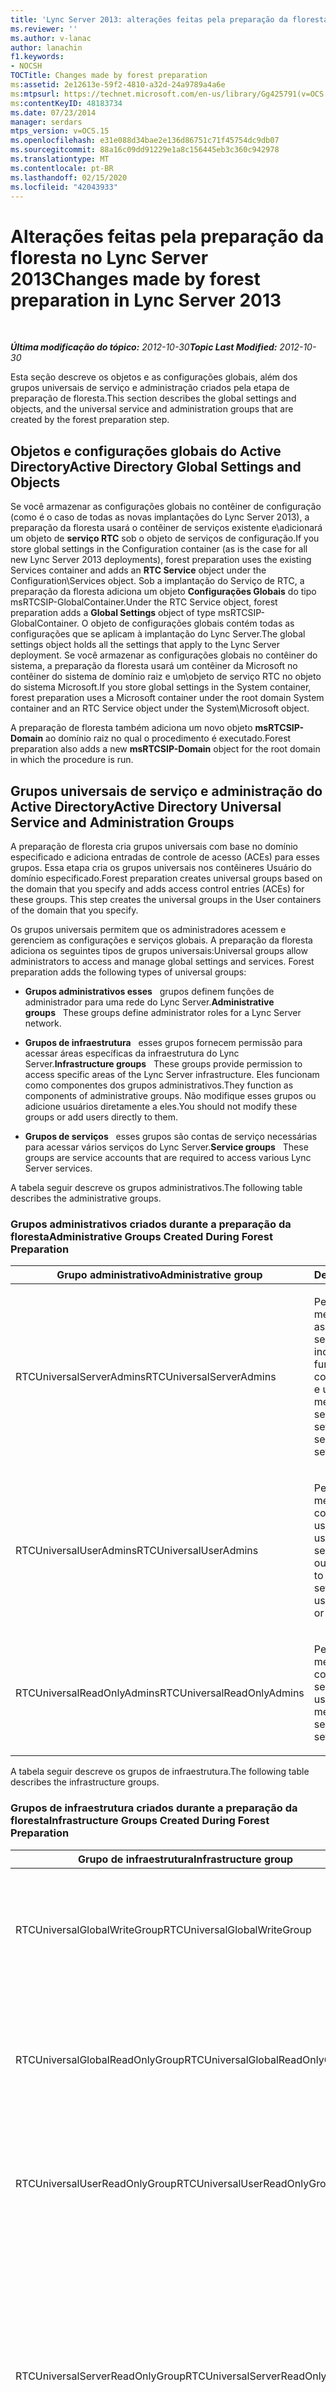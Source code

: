 ```yaml
---
title: 'Lync Server 2013: alterações feitas pela preparação da floresta'
ms.reviewer: ''
ms.author: v-lanac
author: lanachin
f1.keywords:
- NOCSH
TOCTitle: Changes made by forest preparation
ms:assetid: 2e12613e-59f2-4810-a32d-24a9789a4a6e
ms:mtpsurl: https://technet.microsoft.com/en-us/library/Gg425791(v=OCS.15)
ms:contentKeyID: 48183734
ms.date: 07/23/2014
manager: serdars
mtps_version: v=OCS.15
ms.openlocfilehash: e31e088d34bae2e136d86751c71f45754dc9db07
ms.sourcegitcommit: 88a16c09dd91229e1a8c156445eb3c360c942978
ms.translationtype: MT
ms.contentlocale: pt-BR
ms.lasthandoff: 02/15/2020
ms.locfileid: "42043933"
---
```

<div data-xmlns="http://www.w3.org/1999/xhtml">

<div class="topic" data-xmlns="http://www.w3.org/1999/xhtml" data-msxsl="urn:schemas-microsoft-com:xslt" data-cs="http://msdn.microsoft.com/">

<div data-asp="http://msdn2.microsoft.com/asp">

# <a name="changes-made-by-forest-preparation-in-lync-server-2013"></a><span data-ttu-id="a92e1-102">Alterações feitas pela preparação da floresta no Lync Server 2013</span><span class="sxs-lookup"><span data-stu-id="a92e1-102">Changes made by forest preparation in Lync Server 2013</span></span>

</div>

<div id="mainSection">

<div id="mainBody">

<span> </span>

<span data-ttu-id="a92e1-103">_**Última modificação do tópico:** 2012-10-30_</span><span class="sxs-lookup"><span data-stu-id="a92e1-103">_**Topic Last Modified:** 2012-10-30_</span></span>

<span data-ttu-id="a92e1-104">Esta seção descreve os objetos e as configurações globais, além dos grupos universais de serviço e administração criados pela etapa de preparação de floresta.</span><span class="sxs-lookup"><span data-stu-id="a92e1-104">This section describes the global settings and objects, and the universal service and administration groups that are created by the forest preparation step.</span></span>

<div>

## <a name="active-directory-global-settings-and-objects"></a><span data-ttu-id="a92e1-105">Objetos e configurações globais do Active Directory</span><span class="sxs-lookup"><span data-stu-id="a92e1-105">Active Directory Global Settings and Objects</span></span>

<span data-ttu-id="a92e1-106">Se você armazenar as configurações globais no contêiner de configuração (como é o caso de todas as novas implantações do Lync Server 2013), a preparação da floresta usará o contêiner de serviços existente e\\adicionará um objeto de **serviço RTC** sob o objeto de serviços de configuração.</span><span class="sxs-lookup"><span data-stu-id="a92e1-106">If you store global settings in the Configuration container (as is the case for all new Lync Server 2013 deployments), forest preparation uses the existing Services container and adds an **RTC Service** object under the Configuration\\Services object.</span></span> <span data-ttu-id="a92e1-107">Sob a implantação do Serviço de RTC, a preparação da floresta adiciona um objeto **Configurações Globais** do tipo msRTCSIP-GlobalContainer.</span><span class="sxs-lookup"><span data-stu-id="a92e1-107">Under the RTC Service object, forest preparation adds a **Global Settings** object of type msRTCSIP-GlobalContainer.</span></span> <span data-ttu-id="a92e1-108">O objeto de configurações globais contém todas as configurações que se aplicam à implantação do Lync Server.</span><span class="sxs-lookup"><span data-stu-id="a92e1-108">The global settings object holds all the settings that apply to the Lync Server deployment.</span></span> <span data-ttu-id="a92e1-109">Se você armazenar as configurações globais no contêiner do sistema, a preparação da floresta usará um contêiner da Microsoft no contêiner do sistema de domínio raiz e um\\objeto de serviço RTC no objeto do sistema Microsoft.</span><span class="sxs-lookup"><span data-stu-id="a92e1-109">If you store global settings in the System container, forest preparation uses a Microsoft container under the root domain System container and an RTC Service object under the System\\Microsoft object.</span></span>

<span data-ttu-id="a92e1-110">A preparação de floresta também adiciona um novo objeto **msRTCSIP-Domain** ao domínio raiz no qual o procedimento é executado.</span><span class="sxs-lookup"><span data-stu-id="a92e1-110">Forest preparation also adds a new **msRTCSIP-Domain** object for the root domain in which the procedure is run.</span></span>

</div>

<div>

## <a name="active-directory-universal-service-and-administration-groups"></a><span data-ttu-id="a92e1-111">Grupos universais de serviço e administração do Active Directory</span><span class="sxs-lookup"><span data-stu-id="a92e1-111">Active Directory Universal Service and Administration Groups</span></span>

<span data-ttu-id="a92e1-p102">A preparação de floresta cria grupos universais com base no domínio especificado e adiciona entradas de controle de acesso (ACEs) para esses grupos. Essa etapa cria os grupos universais nos contêineres Usuário do domínio especificado.</span><span class="sxs-lookup"><span data-stu-id="a92e1-p102">Forest preparation creates universal groups based on the domain that you specify and adds access control entries (ACEs) for these groups. This step creates the universal groups in the User containers of the domain that you specify.</span></span>

<span data-ttu-id="a92e1-p103">Os grupos universais permitem que os administradores acessem e gerenciem as configurações e serviços globais. A preparação da floresta adiciona os seguintes tipos de grupos universais:</span><span class="sxs-lookup"><span data-stu-id="a92e1-p103">Universal groups allow administrators to access and manage global settings and services. Forest preparation adds the following types of universal groups:</span></span>

  - <span data-ttu-id="a92e1-116">**Grupos administrativos esses**   grupos definem funções de administrador para uma rede do Lync Server.</span><span class="sxs-lookup"><span data-stu-id="a92e1-116">**Administrative groups**   These groups define administrator roles for a Lync Server network.</span></span>

  - <span data-ttu-id="a92e1-117">**Grupos de infraestrutura**   esses grupos fornecem permissão para acessar áreas específicas da infraestrutura do Lync Server.</span><span class="sxs-lookup"><span data-stu-id="a92e1-117">**Infrastructure groups**   These groups provide permission to access specific areas of the Lync Server infrastructure.</span></span> <span data-ttu-id="a92e1-118">Eles funcionam como componentes dos grupos administrativos.</span><span class="sxs-lookup"><span data-stu-id="a92e1-118">They function as components of administrative groups.</span></span> <span data-ttu-id="a92e1-119">Não modifique esses grupos ou adicione usuários diretamente a eles.</span><span class="sxs-lookup"><span data-stu-id="a92e1-119">You should not modify these groups or add users directly to them.</span></span>

  - <span data-ttu-id="a92e1-120">**Grupos de serviços**   esses grupos são contas de serviço necessárias para acessar vários serviços do Lync Server.</span><span class="sxs-lookup"><span data-stu-id="a92e1-120">**Service groups**   These groups are service accounts that are required to access various Lync Server services.</span></span>

<span data-ttu-id="a92e1-121">A tabela seguir descreve os grupos administrativos.</span><span class="sxs-lookup"><span data-stu-id="a92e1-121">The following table describes the administrative groups.</span></span>

### <a name="administrative-groups-created-during-forest-preparation"></a><span data-ttu-id="a92e1-122">Grupos administrativos criados durante a preparação da floresta</span><span class="sxs-lookup"><span data-stu-id="a92e1-122">Administrative Groups Created During Forest Preparation</span></span>

<table>
<colgroup>
<col style="width: 50%" />
<col style="width: 50%" />
</colgroup>
<thead>
<tr class="header">
<th><span data-ttu-id="a92e1-123">Grupo administrativo</span><span class="sxs-lookup"><span data-stu-id="a92e1-123">Administrative group</span></span></th>
<th><span data-ttu-id="a92e1-124">Descrição</span><span class="sxs-lookup"><span data-stu-id="a92e1-124">Description</span></span></th>
</tr>
</thead>
<tbody>
<tr class="odd">
<td><p><span data-ttu-id="a92e1-125">RTCUniversalServerAdmins</span><span class="sxs-lookup"><span data-stu-id="a92e1-125">RTCUniversalServerAdmins</span></span></p></td>
<td><p><span data-ttu-id="a92e1-126">Permite que os membros gerenciem as configurações de servidor e de pool, incluindo todas as funções de servidor, configurações globais e usuários.</span><span class="sxs-lookup"><span data-stu-id="a92e1-126">Allows members to manage server and pool settings, including all server roles, global settings, and users.</span></span></p></td>
</tr>
<tr class="even">
<td><p><span data-ttu-id="a92e1-127">RTCUniversalUserAdmins</span><span class="sxs-lookup"><span data-stu-id="a92e1-127">RTCUniversalUserAdmins</span></span></p></td>
<td><p><span data-ttu-id="a92e1-128">Permite que os membros gerenciem configurações de usuário e movam usuários de um servidor ou pool para outro.</span><span class="sxs-lookup"><span data-stu-id="a92e1-128">Allows members to manage user settings and move users from one server or pool to another.</span></span></p></td>
</tr>
<tr class="odd">
<td><p><span data-ttu-id="a92e1-129">RTCUniversalReadOnlyAdmins</span><span class="sxs-lookup"><span data-stu-id="a92e1-129">RTCUniversalReadOnlyAdmins</span></span></p></td>
<td><p><span data-ttu-id="a92e1-130">Permite que os membros leiam configurações de servidor, pool e usuário.</span><span class="sxs-lookup"><span data-stu-id="a92e1-130">Allows members to read server, pool, and user settings.</span></span></p></td>
</tr>
</tbody>
</table>


<span data-ttu-id="a92e1-131">A tabela seguir descreve os grupos de infraestrutura.</span><span class="sxs-lookup"><span data-stu-id="a92e1-131">The following table describes the infrastructure groups.</span></span>

### <a name="infrastructure-groups-created-during-forest-preparation"></a><span data-ttu-id="a92e1-132">Grupos de infraestrutura criados durante a preparação da floresta</span><span class="sxs-lookup"><span data-stu-id="a92e1-132">Infrastructure Groups Created During Forest Preparation</span></span>

<table>
<colgroup>
<col style="width: 50%" />
<col style="width: 50%" />
</colgroup>
<thead>
<tr class="header">
<th><span data-ttu-id="a92e1-133">Grupo de infraestrutura</span><span class="sxs-lookup"><span data-stu-id="a92e1-133">Infrastructure group</span></span></th>
<th><span data-ttu-id="a92e1-134">Descrição</span><span class="sxs-lookup"><span data-stu-id="a92e1-134">Description</span></span></th>
</tr>
</thead>
<tbody>
<tr class="odd">
<td><p><span data-ttu-id="a92e1-135">RTCUniversalGlobalWriteGroup</span><span class="sxs-lookup"><span data-stu-id="a92e1-135">RTCUniversalGlobalWriteGroup</span></span></p></td>
<td><p><span data-ttu-id="a92e1-136">Concede acesso de gravação aos objetos de configuração global para o Lync Server.</span><span class="sxs-lookup"><span data-stu-id="a92e1-136">Grants write access to global setting objects for Lync Server.</span></span></p></td>
</tr>
<tr class="even">
<td><p><span data-ttu-id="a92e1-137">RTCUniversalGlobalReadOnlyGroup</span><span class="sxs-lookup"><span data-stu-id="a92e1-137">RTCUniversalGlobalReadOnlyGroup</span></span></p></td>
<td><p><span data-ttu-id="a92e1-138">Concede acesso somente leitura aos objetos de configuração global para o Lync Server.</span><span class="sxs-lookup"><span data-stu-id="a92e1-138">Grants read-only access to global setting objects for Lync Server.</span></span></p></td>
</tr>
<tr class="odd">
<td><p><span data-ttu-id="a92e1-139">RTCUniversalUserReadOnlyGroup</span><span class="sxs-lookup"><span data-stu-id="a92e1-139">RTCUniversalUserReadOnlyGroup</span></span></p></td>
<td><p><span data-ttu-id="a92e1-140">Concede acesso somente leitura às configurações de usuário do Lync Server.</span><span class="sxs-lookup"><span data-stu-id="a92e1-140">Grants read-only access to Lync Server user settings.</span></span></p></td>
</tr>
<tr class="even">
<td><p><span data-ttu-id="a92e1-141">RTCUniversalServerReadOnlyGroup</span><span class="sxs-lookup"><span data-stu-id="a92e1-141">RTCUniversalServerReadOnlyGroup</span></span></p></td>
<td><p><span data-ttu-id="a92e1-142">Concede acesso somente leitura às configurações do Lync Server.</span><span class="sxs-lookup"><span data-stu-id="a92e1-142">Grants read-only access to Lync Server settings.</span></span> <span data-ttu-id="a92e1-143">Este grupo não tem acesso às configurações no nível do pool, mas apenas às configurações específicas de um servidor individual.</span><span class="sxs-lookup"><span data-stu-id="a92e1-143">This group does not have access to pool level settings, only to settings specific to an individual server.</span></span></p></td>
</tr>
<tr class="odd">
<td><p><span data-ttu-id="a92e1-144">RTCUniversalSBATechnicians</span><span class="sxs-lookup"><span data-stu-id="a92e1-144">RTCUniversalSBATechnicians</span></span></p></td>
<td><p><span data-ttu-id="a92e1-145">Concede acesso somente leitura à configuração do Lync Server e é colocado no grupo local de administradores dos aparelhos de filial persistentes durante a instalação.</span><span class="sxs-lookup"><span data-stu-id="a92e1-145">Grants read-only access to Lync Server configuration and are placed in the Local Administrators group of the survivable branch appliances during installation.</span></span></p></td>
</tr>
</tbody>
</table>


<span data-ttu-id="a92e1-146">A tabela seguir descreve os grupos de serviço.</span><span class="sxs-lookup"><span data-stu-id="a92e1-146">The following table describes the service groups.</span></span>

### <a name="service-groups-created-during-forest-preparation"></a><span data-ttu-id="a92e1-147">Grupos de serviço criados durante a preparação da floresta</span><span class="sxs-lookup"><span data-stu-id="a92e1-147">Service Groups Created During Forest Preparation</span></span>

<table>
<colgroup>
<col style="width: 50%" />
<col style="width: 50%" />
</colgroup>
<thead>
<tr class="header">
<th><span data-ttu-id="a92e1-148">Grupo de serviço</span><span class="sxs-lookup"><span data-stu-id="a92e1-148">Service group</span></span></th>
<th><span data-ttu-id="a92e1-149">Descrição</span><span class="sxs-lookup"><span data-stu-id="a92e1-149">Description</span></span></th>
</tr>
</thead>
<tbody>
<tr class="odd">
<td><p><span data-ttu-id="a92e1-150">RTCHSUniversalServices</span><span class="sxs-lookup"><span data-stu-id="a92e1-150">RTCHSUniversalServices</span></span></p></td>
<td><p><span data-ttu-id="a92e1-151">Inclui contas de serviço usadas para executar servidores front-end Server e Standard Edition.</span><span class="sxs-lookup"><span data-stu-id="a92e1-151">Includes service accounts used to run Front End Server and Standard Edition servers.</span></span> <span data-ttu-id="a92e1-152">Esse grupo permite que os servidores tenham acesso de leitura/gravação às configurações globais do Lync Server e aos objetos de usuário do Active Directory.</span><span class="sxs-lookup"><span data-stu-id="a92e1-152">This group allows servers read/write access to Lync Server global settings and Active Directory user objects.</span></span></p></td>
</tr>
<tr class="even">
<td><p><span data-ttu-id="a92e1-153">RTCComponentUniversalServices</span><span class="sxs-lookup"><span data-stu-id="a92e1-153">RTCComponentUniversalServices</span></span></p></td>
<td><p><span data-ttu-id="a92e1-154">Inclui contas de serviço usadas para executar servidores de conferência A/V, serviços Web, servidor de mediação, servidor de arquivamento e servidor de monitoramento.</span><span class="sxs-lookup"><span data-stu-id="a92e1-154">Includes service accounts used to run A/V Conferencing Servers, Web Services, Mediation Server, Archiving Server, and Monitoring Server.</span></span></p></td>
</tr>
<tr class="odd">
<td><p><span data-ttu-id="a92e1-155">RTCProxyUniversalServices</span><span class="sxs-lookup"><span data-stu-id="a92e1-155">RTCProxyUniversalServices</span></span></p></td>
<td><p><span data-ttu-id="a92e1-156">Inclui contas de serviço usadas para executar servidores de borda do Lync Server.</span><span class="sxs-lookup"><span data-stu-id="a92e1-156">Includes service accounts used to run Lync Server Edge Servers.</span></span></p></td>
</tr>
<tr class="even">
<td><p><span data-ttu-id="a92e1-157">RTCUniversalConfigReplicator</span><span class="sxs-lookup"><span data-stu-id="a92e1-157">RTCUniversalConfigReplicator</span></span></p></td>
<td><p><span data-ttu-id="a92e1-158">Inclui servidores que podem participar da replicação do repositório de gerenciamento central do Lync Server.</span><span class="sxs-lookup"><span data-stu-id="a92e1-158">Includes servers that can participate in Lync Server Central Management store replication.</span></span></p></td>
</tr>
<tr class="odd">
<td><p><span data-ttu-id="a92e1-159">RTCSBAUniversalServices</span><span class="sxs-lookup"><span data-stu-id="a92e1-159">RTCSBAUniversalServices</span></span></p></td>
<td><p><span data-ttu-id="a92e1-160">Concede acesso somente leitura às configurações do Lync Server, mas permite a configuração da instalação de um servidor de filial persistente e implantação de aparelho de filial persistente.</span><span class="sxs-lookup"><span data-stu-id="a92e1-160">Grants read-only access to Lync Server settings, but allows for configuration for the installation of a survivable branch server and survivable branch appliance deployment.</span></span></p></td>
</tr>
</tbody>
</table>


<span data-ttu-id="a92e1-161">Em seguida, a preparação de floresta adiciona os grupos de serviço e administração aos grupos de infraestrutura apropriados, da seguinte maneira:</span><span class="sxs-lookup"><span data-stu-id="a92e1-161">Forest preparation then adds service and administration groups to the appropriate infrastructure groups, as follows:</span></span>

  - <span data-ttu-id="a92e1-162">RTCUniversalServerAdmins é adicionado a RTCUniversalGlobalReadOnlyGroup, RTCUniversalGlobalWriteGroup, RTCUniversalServerReadOnlyGroup e RTCUniversalUserReadOnlyGroup.</span><span class="sxs-lookup"><span data-stu-id="a92e1-162">RTCUniversalServerAdmins is added to RTCUniversalGlobalReadOnlyGroup, RTCUniversalGlobalWriteGroup, RTCUniversalServerReadOnlyGroup, and RTCUniversalUserReadOnlyGroup.</span></span>

  - <span data-ttu-id="a92e1-163">RTCUniversalUserAdmins é adicionado como membro de RTCUniversalGlobalReadOnlyGroup, RTCUniversalServerReadOnlyGroup e RTCUniversalUserReadOnlyGroup.</span><span class="sxs-lookup"><span data-stu-id="a92e1-163">RTCUniversalUserAdmins is added as a member of RTCUniversalGlobalReadOnlyGroup, RTCUniversalServerReadOnlyGroup, and RTCUniversalUserReadOnlyGroup.</span></span>

  - <span data-ttu-id="a92e1-164">RTCHSUniversalServices, RTCComponentUniversalServices e RTCUniversalReadOnlyAdmins são adicionados como membros de RTCUniversalGlobalReadOnlyGroup, RTCUniversalServerReadOnlyGroup e RTCUniversalUserReadOnlyGroup.</span><span class="sxs-lookup"><span data-stu-id="a92e1-164">RTCHSUniversalServices, RTCComponentUniversalServices and RTCUniversalReadOnlyAdmins are added as members of RTCUniversalGlobalReadOnlyGroup, RTCUniversalServerReadOnlyGroup, and RTCUniversalUserReadOnlyGroup.</span></span>

<span data-ttu-id="a92e1-165">A preparação da floresta também cria os seguintes grupos RBAC (controle de acesso baseado na função):</span><span class="sxs-lookup"><span data-stu-id="a92e1-165">Forest preparation also creates the following role-based access control (RBAC) groups:</span></span>

  - <span data-ttu-id="a92e1-166">CSAdministrator</span><span class="sxs-lookup"><span data-stu-id="a92e1-166">CSAdministrator</span></span>

  - <span data-ttu-id="a92e1-167">CSArchivingAdministrator</span><span class="sxs-lookup"><span data-stu-id="a92e1-167">CSArchivingAdministrator</span></span>

  - <span data-ttu-id="a92e1-168">CSHelpDesk</span><span class="sxs-lookup"><span data-stu-id="a92e1-168">CSHelpDesk</span></span>

  - <span data-ttu-id="a92e1-169">CSLocationAdministrator</span><span class="sxs-lookup"><span data-stu-id="a92e1-169">CSLocationAdministrator</span></span>

  - <span data-ttu-id="a92e1-170">CSResponseGroupAdministrator</span><span class="sxs-lookup"><span data-stu-id="a92e1-170">CSResponseGroupAdministrator</span></span>

  - <span data-ttu-id="a92e1-171">CSServerAdministrator</span><span class="sxs-lookup"><span data-stu-id="a92e1-171">CSServerAdministrator</span></span>

  - <span data-ttu-id="a92e1-172">CSUserAdministrator</span><span class="sxs-lookup"><span data-stu-id="a92e1-172">CSUserAdministrator</span></span>

  - <span data-ttu-id="a92e1-173">CSViewOnlyAdministrator</span><span class="sxs-lookup"><span data-stu-id="a92e1-173">CSViewOnlyAdministrator</span></span>

  - <span data-ttu-id="a92e1-174">CSVoiceAdministrator</span><span class="sxs-lookup"><span data-stu-id="a92e1-174">CSVoiceAdministrator</span></span>

  - <span data-ttu-id="a92e1-175">CsPersistentChatAdministator</span><span class="sxs-lookup"><span data-stu-id="a92e1-175">CsPersistentChatAdministator</span></span>

  - <span data-ttu-id="a92e1-176">À csresponsegroupmanager</span><span class="sxs-lookup"><span data-stu-id="a92e1-176">CsResponseGroupManager</span></span>

<span data-ttu-id="a92e1-177">Para obter detalhes sobre as funções RBAC e as tarefas permitidas para cada uma, consulte [Planning for Role-Based Access Control in Lync Server 2013](lync-server-2013-planning-for-role-based-access-control.md) na documentação de planejamento.</span><span class="sxs-lookup"><span data-stu-id="a92e1-177">For details about RBAC roles and the tasks allowed for each, see [Planning for role-based access control in Lync Server 2013](lync-server-2013-planning-for-role-based-access-control.md) in the Planning documentation.</span></span>

<span data-ttu-id="a92e1-178">A preparação de floresta cria ACEs particulares e públicas.</span><span class="sxs-lookup"><span data-stu-id="a92e1-178">Forest preparation creates both private and public ACEs.</span></span> <span data-ttu-id="a92e1-179">Ele cria ACEs privadas no contêiner de configurações globais usado pelo Lync Server.</span><span class="sxs-lookup"><span data-stu-id="a92e1-179">It creates private ACEs on the global settings container used by Lync Server.</span></span> <span data-ttu-id="a92e1-180">Esse contêiner é usado apenas pelo Lync Server e está localizado no contêiner de configuração ou no contêiner de sistema no domínio raiz, dependendo de onde você armazena as configurações globais.</span><span class="sxs-lookup"><span data-stu-id="a92e1-180">This container is used only by Lync Server and is located either in the Configuration container or the System container in the root domain, depending on where you store global settings.</span></span> <span data-ttu-id="a92e1-181">As ACEs públicas criadas pela preparação de floresta estão listadas na tabela a seguir.</span><span class="sxs-lookup"><span data-stu-id="a92e1-181">The public ACEs created by forest preparation are listed in the following table.</span></span>

### <a name="public-aces-created-by-forest-preparation"></a><span data-ttu-id="a92e1-182">ACEs públicas criadas pela preparação de floresta</span><span class="sxs-lookup"><span data-stu-id="a92e1-182">Public ACEs created by Forest Preparation</span></span>

<table>
<colgroup>
<col style="width: 50%" />
<col style="width: 50%" />
</colgroup>
<thead>
<tr class="header">
<th><span data-ttu-id="a92e1-183">ACE</span><span class="sxs-lookup"><span data-stu-id="a92e1-183">ACE</span></span></th>
<th><span data-ttu-id="a92e1-184">RTCUniversalGlobalReadOnlyGroup</span><span class="sxs-lookup"><span data-stu-id="a92e1-184">RTCUniversalGlobalReadOnlyGroup</span></span></th>
</tr>
</thead>
<tbody>
<tr class="odd">
<td><p><span data-ttu-id="a92e1-185">Ler o contêiner Sistema do domínio raiz (não herdado)<strong>\*</strong></span><span class="sxs-lookup"><span data-stu-id="a92e1-185">Read root domain System Container (not inherited)<strong>\*</strong></span></span></p></td>
<td><p><span data-ttu-id="a92e1-186">X</span><span class="sxs-lookup"><span data-stu-id="a92e1-186">X</span></span></p></td>
</tr>
<tr class="even">
<td><p><span data-ttu-id="a92e1-187">Ler o contêiner DisplaySpecifiers de Configuração (não herdado)</span><span class="sxs-lookup"><span data-stu-id="a92e1-187">Read Configuration’s DisplaySpecifiers container (not inherited)</span></span></p></td>
<td><p><span data-ttu-id="a92e1-188">X</span><span class="sxs-lookup"><span data-stu-id="a92e1-188">X</span></span></p></td>
</tr>
</tbody>
</table>


<div>


> [!NOTE]  
> <span data-ttu-id="a92e1-189"><STRONG>\*</STRONG>As ACEs que não são herdadas não concedem acesso a objetos filho sob esses contêineres.</span><span class="sxs-lookup"><span data-stu-id="a92e1-189"><STRONG>\*</STRONG>ACEs that are not inherited do not grant access to child objects under these containers.</span></span> <span data-ttu-id="a92e1-190">As ACEs que são herdadas concedem acesso aos objetos filho desses contêineres.</span><span class="sxs-lookup"><span data-stu-id="a92e1-190">ACEs that are inherited grant access to child objects under these containers.</span></span>



</div>

<span data-ttu-id="a92e1-191">No contêiner Configuração, no contexto de nomenclatura de configuração, a preparação de floresta executa as seguintes tarefas:</span><span class="sxs-lookup"><span data-stu-id="a92e1-191">On the Configuration container, under the Configuration naming context, forest preparation performs the following tasks:</span></span>

  - <span data-ttu-id="a92e1-192">Adiciona uma entrada **{AB255F23-2DBD-4bb6-891D-38754AC280EF}** para a página **Propriedade RTC** dos atributos adminContextMenu e adminPropertyPages do especificador de exibição de idioma para usuários, contatos e InetOrgPersons (por exemplo, CN=user-Display,CN=409,CN=DisplaySpecifiers).</span><span class="sxs-lookup"><span data-stu-id="a92e1-192">Adds an entry **{AB255F23-2DBD-4bb6-891D-38754AC280EF}** for the **RTC property** page under the adminContextMenu and adminPropertyPages attributes of the language display specifier for users, contacts, and InetOrgPersons (for example, CN=user-Display,CN=409,CN=DisplaySpecifiers).</span></span>

  - <span data-ttu-id="a92e1-193">Adiciona um objeto **RTCPropertySet** do tipo **controlAccessRight** em **Extended-Rights**, que se aplica às classes Usuário e Contato.</span><span class="sxs-lookup"><span data-stu-id="a92e1-193">Adds an **RTCPropertySet** object of type **controlAccessRight** under **Extended-Rights** that applies to the User and Contact classes.</span></span>

  - <span data-ttu-id="a92e1-194">Adiciona um objeto **RTCUserSearchPropertySet** do tipo **controlAccessRight** em **Extended-Rights**, que se aplica às classes Usuário, Contato, UO e DomainDNS.</span><span class="sxs-lookup"><span data-stu-id="a92e1-194">Adds an **RTCUserSearchPropertySet** object of type **controlAccessRight** under **Extended-Rights** that applies to User, Contact, OU, and DomainDNS classes.</span></span>

  - <span data-ttu-id="a92e1-195">Adiciona **msRTCSIP-PrimaryUserAddress** sob o atributo **extraColumns** do especificador de exibição da UO (unidade organizacional) de cada idioma (por exemplo, CN=organizationalUnit-Display,CN=409,CN=DisplaySpecifiers) e copia os valores do atributo **extraColumns** da exibição padrão (por exemplo, CN=default-Display, CN=409,CN=DisplaySpecifiers).</span><span class="sxs-lookup"><span data-stu-id="a92e1-195">Adds **msRTCSIP-PrimaryUserAddress** under the **extraColumns** attribute of each language organizational unit (OU) display specifier (for example, CN=organizationalUnit-Display,CN=409,CN=DisplaySpecifiers) and copies the values of the **extraColumns** attribute of the default display (for example, CN=default-Display, CN=409,CN=DisplaySpecifiers).</span></span>

  - <span data-ttu-id="a92e1-196">Adiciona os atributos de filtragem **msRTCSIP-PrimaryUserAddress**, **msRTCSIP-PrimaryHomeServer** e **msRTCSIP-UserEnabled** sob o atributo **attributeDisplayNames** do especificador de exibição de cada idioma para os objetos Usuários, Contatos e InetOrgPerson (por exemplo, em inglês: CN=user-Display,CN=409,CN=DisplaySpecifiers).</span><span class="sxs-lookup"><span data-stu-id="a92e1-196">Adds **msRTCSIP-PrimaryUserAddress**, **msRTCSIP-PrimaryHomeServer**, and **msRTCSIP-UserEnabled** filtering attributes under the **attributeDisplayNames** attribute of each language display specifier for Users, Contacts, and InetOrgPerson objects (for example, in English: CN=user-Display,CN=409,CN=DisplaySpecifiers).</span></span>

</div>

</div>

<span> </span>

</div>

</div>

</div>

